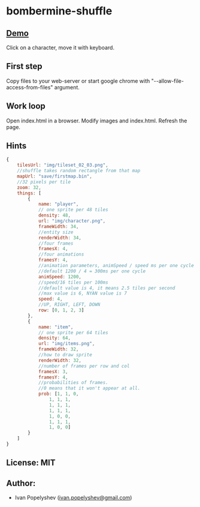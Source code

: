 bombermine-shuffle
==================

## [Demo](http://ivanpopelyshev.github.com/bombermine-shuffle/index.html) 
Click on a character, move it with keyboard.

## First step
Copy files to your web-server or start google chrome with "--allow-file-access-from-files" argument.

## Work loop
Open index.html in a browser.
Modify images and index.html. Refresh the page.

## Hints

```javascript
{
	tilesUrl: "img/tileset_02_03.png",
	//shuffle takes random rectangle from that map
	mapUrl: "save/firstmap.bin",
	//32 pixels per tile
	zoom: 32,
	things: [
		{
			name: "player",
			// one sprite per 48 tiles
			density: 48,
			url: "img/character.png",
			frameWidth: 34,
			//entity size
			renderWidth: 34,
			//four frames
			framesX: 4, 
			//four animations
			framesY: 4,
			//animation parameters, animSpeed / speed ms per one cycle
			//default 1200 / 4 = 300ms per one cycle
			animSpeed: 1200,
			//speed/16 tiles per 100ms
			//default value is 4, it means 2.5 tiles per second 
			//max value is 6, NYAN value is 7
			speed: 4,
			//UP, RIGHT, LEFT, DOWN
			row: [0, 1, 2, 3]
		},
		{
			name: "item", 
			// one sprite per 64 tiles
			density: 64, 
			url: "img/items.png",
			frameWidth: 32, 
			//how to draw sprite
			renderWidth: 32, 
			//number of frames per row and col
			framesX: 3, 
			framesY: 4,
			//probabilities of frames.
			//0 means that it won't appear at all.
			prob: [1, 1, 0, 
				1, 1, 1, 
				1, 1, 1,
				1, 1, 1,
				1, 0, 0,
				1, 1, 1,
				1, 0, 0]
		}
	]
}
```

## License: MIT

## Author:
 * Ivan Popelyshev (ivan.popelyshev@gmail.com)
